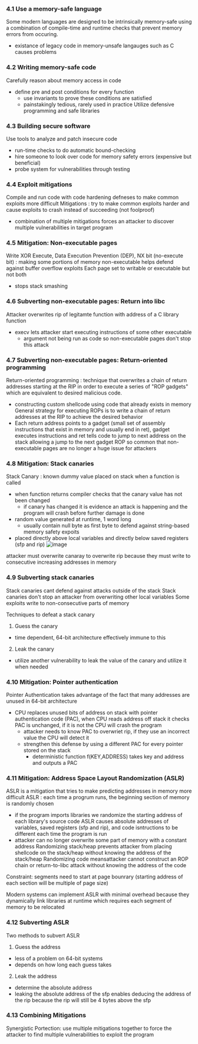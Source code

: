 ### 4.1 Use a memory-safe language 
Some modern languages are designed to be intrinsically memory-safe using a combination of compile-time and runtime checks that prevent memory errors from occuring. 
- existance of legacy code in memory-unsafe langauges such as C causes problems

### 4.2 Writing memory-safe code
Carefully reason about memory access in code
- define pre and post conditions for every function
  - use invariants to prove these conditions are satisfied 
  - painstakingly tedious, rarely used in practice
Utilize defensive programming and safe libraries 
  
### 4.3 Building secure software 
Use tools to analyze and patch insecure code 
- run-time checks to do automatic bound-checking
- hire someone to look over code for memory safety errors (expensive but beneficial)
- probe system for vulnerabilities through testing

### 4.4 Exploit mitigations 
Compile and run code with code hardening defneses to make common exploits more difficult 
Mitigations : try to make common exploits harder and cause exploits to crash instead of succeeding (not foolproof) 
- combination of multiple mitigations forces an attacker to discover multiple vulnerabilities in target program 

### 4.5 Mitigation: Non-executable pages 
Write XOR Execute, Data Execution Prevention (DEP), NX bit (no-execute bit) : making some portions of memory non-executable helps defend against buffer overflow exploits 
Each page set to writable or executable but not both
- stops stack smashing

### 4.6 Subverting non-executable pages: Return into libc
Attacker overwrites rip of legitamte function with address of a C library function 
- execv lets attacker start executing instructions of some other executable
  - argument not being run as code so non-executable pages don't stop this attack 

### 4.7 Subverting non-executable pages: Return-oriented programming 
Return-oriented programming : technique that overwrites a chain of return addresses starting at the RIP in order to execute a series of "ROP gadgets" which are equivalent to desired malicious code. 
- constructing custom shellcode using code that already exists in memory
General strategy for executing ROPs is to write a chain of return addresses at the RIP to achieve the desired behavior
- Each return address points to a gadget (small set of assembly instructions that exist in memory and usually end in ret), gadget executes instructions and ret tells code to jump to next address on the stack allowing a jump to the next gadget
ROP so common that non-executable pages are no longer a huge issue for attackers

### 4.8 Mitigation: Stack canaries
Stack Canary : known dummy value placed on stack when a function is called
- when function returns compiler checks that the canary value has not been changed
  - if canary has changed it is evidence an attack is happening and the program will crash before further damage is done
- random value generated at runtime, 1 word long
  - usually contain null byte as first byte to defend against string-based memory safety expoits
- placed directly above local variables and directly below saved registers (sfp and rip)
![image](https://github.com/user-attachments/assets/d34c34ea-f909-4041-9943-496b029c4091)

attacker must overwrite canaray to overwrite rip because they must write to consecutive increasing addresses in memory

### 4.9 Subverting stack canaries 
Stack canaries cant defend against attacks outside of the stack 
Stack canaries don't stop an attacker from overwriting other local variables 
Some exploits write to non-consecutive parts of memory

Techniques to defeat a stack canary
1. Guess the canary
  - time dependent, 64-bit architecture effectively immune to this
2. Leak the canary
  - utilize another vulnerability to leak the value of the canary and utilize it when needed

### 4.10 Mitigation: Pointer authentication 
Pointer Authentication takes advantage of the fact that many addresses are unused in 64-bit architecture 
- CPU replaces unused bits of address on stack with pointer authentication code (PAC), when CPU reads address off stack it checks PAC is unchanged, if it is not the CPU will crash the program
  - attacker needs to know PAC to overwriet rip, if they use an incorrect value the CPU will detect it
  - strengthen this defense by using a different PAC for every pointer stored on the stack
    - deterministic function f(KEY,ADDRESS) takes key and address and outputs a PAC
  
### 4.11 Mitigation: Address Space Layout Randomization (ASLR)
ASLR is a mitigation that tries to make predicting addresses in memory more difficult 
ASLR : each time a progrum runs, the beginning section of memory is randomly chosen
- if the program imports libraries we randomize the starting address of each library's source code 
ASLR causes absolute addresses of variables, saved registers (sfp and rip), and code isntructions to be different each time the program is run
- attacker can no longer overwrite some part of memory with a constant address
Randomizing stack/heap prevents attacker from placing shellcode on the stack/heap without knowing the address of the stack/heap
Randomizing code meansattacker cannot construct an ROP chain or return-to-libc attack without knowing the address of the code

Constraint: segments need to start at page bounrary (starting address of each section will be multiple of page size)

Modern systems can implement ASLR with minimal overhead because they dynamically link libraries at runtime which requires each segment of memory to be relocated

### 4.12 Subverting ASLR
Two methods to subvert ASLR
1. Guess the address
  - less of a problem on 64-bit systems
  - depends on how long each guess takes
2. Leak the address
  - determine the absolute address
  - leaking the absolute address of the sfp enables deducing the address of the rip because the rip will still be 4 bytes above the sfp

### 4.13 Combining Mitigations 
Synergistic Portection: use multiple mitigations together to force the attacker to find multiple vulnerabilities to exploit the program
